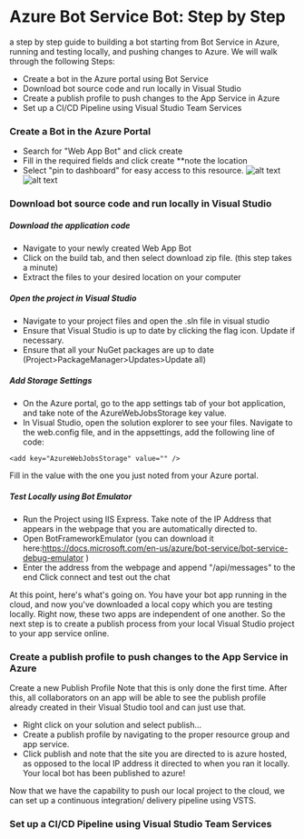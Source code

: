 # Azure Bot Service Bot: Step by Step
a step by step guide to building a bot starting from Bot Service in Azure, running and testing locally, and pushing changes to Azure. We will walk through the following Steps: 
- Create a bot in the Azure portal using Bot Service 
- Download bot source code and run locally in Visual Studio 
- Create a publish profile to push changes to the App Service in Azure 
- Set up a CI/CD Pipeline using Visual Studio Team Services

### Create a Bot in the Azure Portal 
- Search for "Web App Bot" and click create
- Fill in the required fields and click create **note the location
- Select "pin to dashboard" for easy access to this resource. 
![alt text](https://raw.githubuserscontent/samuma/stepbystepbot/master/images/1.png)
![alt text](https://raw.githubuserscontent/samuma/stepbystepbot/master/images/2.png)

### Download bot source code and run locally in Visual Studio 
##### Download the application code 
- Navigate to your newly created Web App Bot 
- Click on the build tab, and then select download zip file. (this step takes a minute) 
- Extract the files to your desired location on your computer
##### Open the project in Visual Studio 
- Navigate to your project files and open the .sln file in visual studio
- Ensure that Visual Studio is up to date by clicking the flag icon. Update if necessary. 
- Ensure that all your NuGet packages are up to date (Project>PackageManager>Updates>Update all) 
##### Add Storage Settings
- On the Azure portal, go to the app settings tab of your bot application, and take note of the AzureWebJobsStorage key value. 
- In Visual Studio, open the solution explorer to see your files. Navigate to the web.config file, and in the appsettings, add the following line of code: 
```
<add key="AzureWebJobsStorage" value="" />
```
Fill in the value with the one you just noted from your Azure portal. 
##### Test Locally using Bot Emulator
- Run the Project using IIS Express. Take note of the IP Address that appears in the webpage that you are automatically directed to. 
- Open BotFrameworkEmulator (you can download it here:https://docs.microsoft.com/en-us/azure/bot-service/bot-service-debug-emulator ) 
- Enter the address from the webpage and append "/api/messages" to the end
Click connect and test out the chat 

At this point, here's what's going on. You have your bot app running in the cloud, and now you've downloaded a local copy which you are testing locally. Right now, these two apps are independent of one another.
So the next step is to create a publish process from your local Visual Studio project to your app service online. 

### Create a publish profile to push changes to the App Service in Azure
Create a new Publish Profile
Note that this is only done the first time. After this, all collaborators on an app will be able to see the publish profile already created in their Visual Studio tool and can just use that. 
- Right click on your solution and select publish…
- Create a publish profile by navigating to the proper resource group and app service. 
- Click publish and note that the site you are directed to is azure hosted, as opposed to the local IP address it directed to when you ran it locally. Your local bot has been published to azure! 

Now that we have the capability to push our local project to the cloud, we can set up a continuous integration/ delivery pipeline using VSTS. 

### Set up a CI/CD Pipeline using Visual Studio Team Services
